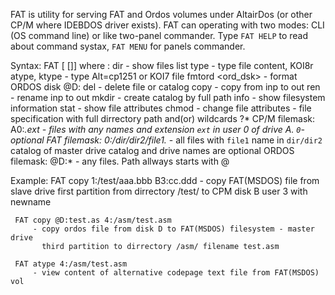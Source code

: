 FAT is utility for serving FAT and Ordos volumes under AltairDos (or other CP/M
where IDEBDOS driver exists). FAT can operating with two modes: CLI (OS command
line) or like two-panel commander. Type `FAT HELP` to read about command systax,
`FAT MENU` for panels commander.

Syntax: FAT <command> [<filemask> [<filemask>]]
    where <command>: dir  <filemask> - show files list
                     type  <filemask> - type file content, KOI8r
                     atype, ktype <fl>- type Alt=cp1251 or KOI7 file
                     fmtord <ord_dsk> - format ORDOS disk @D:
                     del   <filemask> - delete file or catalog
                     copy  <inpmask> <outmask> - copy from inp to out
                     ren   <inpmask> <outmask> - rename inp to out
                     mkdir <dirname>  - create catalog by full path
                     info  <drive>    - show filesystem information
                     stat  <filemask> - show file attributes
                     chmod <filemask> - change file attributes
 <filemask> - file specification with full dirrectory path and(or) wildcards ?*
                  CP/M filemask: A0:*.ext - files with any names and extension
                 `ext` in user 0 of drive A. `0`-optional
 FAT filemask: 0:/dir/dir2/file1.* - all files with `file1` name
               in `dir/dir2` catalog of master drive
               catalog and drive names are optional
ORDOS filemask: @D:* - any files. Path allways starts with @

Example: FAT copy 1:/test/aaa.bbb B3:cc.ddd
         - copy FAT(MSDOS) file from slave drive first partition from
           dirrectory /test/ to CPM disk B user 3 with newname

	 FAT copy @D:test.as 4:/asm/test.asm
         - copy ordos file from disk D to FAT(MSDOS) filesystem - master drive
           third partition to dirrectory /asm/ filename test.asm

	 FAT atype 4:/asm/test.asm
         - view content of alternative codepage text file from FAT(MSDOS) vol

